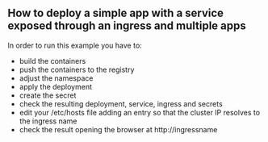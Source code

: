 ## How to deploy a simple app with a service exposed through an ingress and multiple apps

In order to run this example you have to:
- build the containers
- push the containers to the registry
- adjust the namespace
- apply the deployment
- create the secret
- check the resulting deployment, service, ingress and secrets
- edit your /etc/hosts file adding an entry so that the cluster IP resolves to the ingress name
- check the result opening the browser at http://ingressname
